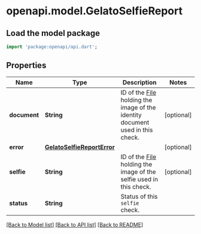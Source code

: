 # openapi.model.GelatoSelfieReport

## Load the model package
```dart
import 'package:openapi/api.dart';
```

## Properties
Name | Type | Description | Notes
------------ | ------------- | ------------- | -------------
**document** | **String** | ID of the [File](https://stripe.com/docs/api/files) holding the image of the identity document used in this check. | [optional] 
**error** | [**GelatoSelfieReportError**](GelatoSelfieReportError.md) |  | [optional] 
**selfie** | **String** | ID of the [File](https://stripe.com/docs/api/files) holding the image of the selfie used in this check. | [optional] 
**status** | **String** | Status of this `selfie` check. | 

[[Back to Model list]](../README.md#documentation-for-models) [[Back to API list]](../README.md#documentation-for-api-endpoints) [[Back to README]](../README.md)


